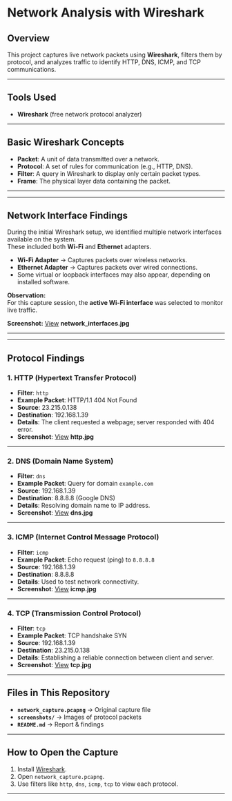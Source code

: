 # Network Analysis with Wireshark

## Overview
This project captures live network packets using **Wireshark**, filters them by protocol, and analyzes traffic to identify HTTP, DNS, ICMP, and TCP communications.

---

## Tools Used
- **Wireshark** (free network protocol analyzer)

---

## Basic Wireshark Concepts
- **Packet**: A unit of data transmitted over a network.
- **Protocol**: A set of rules for communication (e.g., HTTP, DNS).
- **Filter**: A query in Wireshark to display only certain packet types.
- **Frame**: The physical layer data containing the packet.

---
---

## Network Interface Findings
During the initial Wireshark setup, we identified multiple network interfaces available on the system.  
These included both **Wi-Fi** and **Ethernet** adapters.

- **Wi-Fi Adapter** → Captures packets over wireless networks.
- **Ethernet Adapter** → Captures packets over wired connections.
- Some virtual or loopback interfaces may also appear, depending on installed software.

**Observation:**  
For this capture session, the **active Wi-Fi interface** was selected to monitor live traffic.

**Screenshot:** [View](./screenshots/) **network_interfaces.jpg**

---


---

## Protocol Findings

### 1. HTTP (Hypertext Transfer Protocol)
- **Filter**: `http`
- **Example Packet**: HTTP/1.1 404 Not Found
- **Source**: 23.215.0.138  
- **Destination**: 192.168.1.39  
- **Details**: The client requested a webpage; server responded with 404 error.  
- **Screenshot**: [View](./screenshots/)  **http.jpg**

---

### 2. DNS (Domain Name System)
- **Filter**: `dns`
- **Example Packet**: Query for domain `example.com`
- **Source**: 192.168.1.39  
- **Destination**: 8.8.8.8 (Google DNS)  
- **Details**: Resolving domain name to IP address.  
- **Screenshot**: [View](./screenshots/)  **dns.jpg**

---

### 3. ICMP (Internet Control Message Protocol)
- **Filter**: `icmp`
- **Example Packet**: Echo request (ping) to `8.8.8.8`
- **Source**: 192.168.1.39  
- **Destination**: 8.8.8.8  
- **Details**: Used to test network connectivity.  
- **Screenshot**: [View](./screenshots/)  **icmp.jpg**

---

### 4. TCP (Transmission Control Protocol)
- **Filter**: `tcp`
- **Example Packet**: TCP handshake SYN
- **Source**: 192.168.1.39  
- **Destination**: 23.215.0.138  
- **Details**: Establishing a reliable connection between client and server.  
- **Screenshot**: [View](./screenshots/)  **tcp.jpg**

---

## Files in This Repository
- **`network_capture.pcapng`** → Original capture file
- **`screenshots/`** → Images of protocol packets
- **`README.md`** → Report & findings

---

## How to Open the Capture
1. Install [Wireshark](https://www.wireshark.org/).
2. Open `network_capture.pcapng`.
3. Use filters like `http`, `dns`, `icmp`, `tcp` to view each protocol.

---
